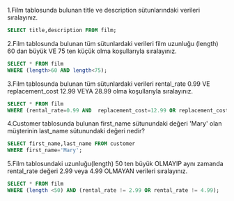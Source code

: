 1.Film tablosunda bulunan title ve description sütunlarındaki verileri sıralayınız.
```sql
SELECT title,description FROM film;
```
2.Film tablosunda bulunan tüm sütunlardaki verileri film uzunluğu (length) 60 dan büyük VE 75 ten küçük olma koşullarıyla sıralayınız.
```sql
SELECT * FROM film
WHERE (length>60 AND length<75);
```
3.Film tablosunda bulunan tüm sütunlardaki verileri rental_rate 0.99 VE replacement_cost 12.99 VEYA 28.99 olma koşullarıyla sıralayınız.
```sql
SELECT * FROM film
WHERE (rental_rate=0.99 AND  replacement_cost=12.99 OR replacement_cost=28.99);
```
4.Customer tablosunda bulunan first_name sütunundaki değeri 'Mary' olan müşterinin last_name sütunundaki değeri nedir?
```sql
SELECT first_name,last_name FROM customer
WHERE first_name='Mary';
```
5.Film tablosundaki uzunluğu(length) 50 ten büyük OLMAYIP aynı zamanda rental_rate değeri 2.99 veya 4.99 OLMAYAN verileri sıralayınız.
```sql
SELECT * FROM film
WHERE (length <50) AND (rental_rate != 2.99 OR rental_rate != 4.99);
```
